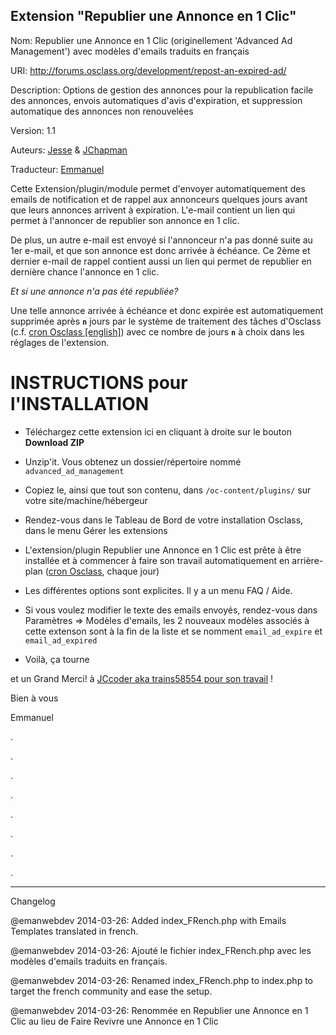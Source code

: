 Extension "Republier une Annonce en 1 Clic"
-------------------------------------------

Nom: Republier une Annonce en 1 Clic (originellement 'Advanced Ad Management') avec modèles d'emails traduits en français

URI: http://forums.osclass.org/development/repost-an-expired-ad/

Description: Options de gestion des annonces pour la republication facile des annonces, envois automatiques d'avis d'expiration, et suppression automatique des annonces non renouvelées

Version: 1.1

Auteurs: [Jesse](http://forums.osclass.org/profile/?u=7185 "Profil sur forums.osclass.org") & [JChapman](http://forums.osclass.org/profile/?u=1728 "Profil sur forums.osclass.org")

Traducteur: [Emmanuel](http://forums.osclass.org/profile/?u=8769 "Profil sur forums.osclass.org")



Cette Extension/plugin/module permet d'envoyer automatiquement des emails de notification et de rappel aux annonceurs quelques jours avant que leurs annonces arrivent à expiration. L'e-mail contient un lien qui permet à l'annoncer de republier son annonce en 1 clic. 

De plus, un autre e-mail est envoyé si l'annonceur n'a pas donné suite au 1er e-mail, et que son annonce est donc arrivée à échéance. Ce 2ème et dernier e-mail de rappel contient aussi un lien qui permet de republier en dernière chance l'annonce en 1 clic. 

_Et si une annonce n'a pas été republiée?_ 

Une telle annonce arrivée à échéance et donc expirée est automatiquement supprimée après **`n`** jours 
par le système de traitement des tâches d'Osclass (c.f. [cron Osclass [english]](http://doc.osclass.org/Cron)) 
avec ce nombre de jours **`n`** à choix dans les réglages de l'extension.


INSTRUCTIONS pour l'INSTALLATION
================================

+ Téléchargez cette extension ici en cliquant à droite sur le bouton **Download ZIP**

+ Unzip'it. Vous obtenez un dossier/répertoire nommé `advanced_ad_management`

+ Copiez le, ainsi que tout son contenu, dans `/oc-content/plugins/` sur votre site/machine/hébergeur

+ Rendez-vous dans le Tableau de Bord de votre installation Osclass, dans le menu Gérer les extensions

+ L'extension/plugin Republier une Annonce en 1 Clic est prête à être installée et à commencer à faire son travail 
automatiquement en arrière-plan ([cron Osclass](http://doc.osclass.org/Cron), chaque jour)

+ Les différentes options sont explicites. Il y a un menu FAQ / Aide.

+ Si vous voulez modifier le texte des emails envoyés, rendez-vous dans Paramètres => Modèles d'emails, les 2 nouveaux modèles associés à cette extenson sont à la fin de la liste et se nomment `email_ad_expire` et `email_ad_expired`

+ Voilà, ça tourne


et un Grand Merci! à [JCcoder aka trains58554 pour son travail](https://github.com/emanwebdev/Advanced-Ad-Management/commits/fr_FR) !


Bien à vous

Emmanuel


.

.

.

.

.

.

.

.

----

Changelog

@emanwebdev 2014-03-26: Added index_FRench.php with Emails Templates translated in french.

@emanwebdev 2014-03-26: Ajouté le fichier index_FRench.php avec les modèles d'emails traduits en français.

@emanwebdev 2014-03-26: Renamed index_FRench.php to index.php to target the french community and ease the setup.

@emanwebdev 2014-03-26: Renommée en Republier une Annonce en 1 Clic au lieu de Faire Revivre une Annonce en 1 Clic

